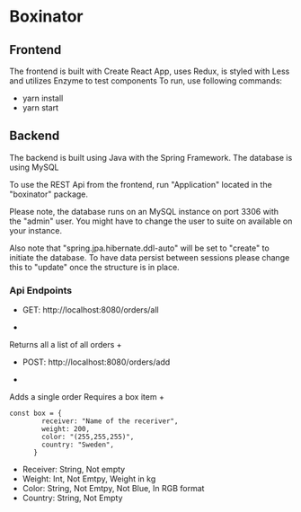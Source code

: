 # Boxinator

## Frontend

The frontend is built with Create React App, uses Redux, is styled with Less and utilizes Enzyme to test components
To run, use following commands:

- yarn install
- yarn start


## Backend

The backend is built using Java with the Spring Framework. The database is using MySQL

To use the REST Api from the frontend, run "Application" located in the "boxinator" package.

Please note,
the database runs on an MySQL instance on port 3306 with the "admin" user. You might have to change
the user to suite on available on your instance.

Also note that "spring.jpa.hibernate.ddl-auto" will be set to "create" to initiate the database. To have data persist between sessions please change this to "update" once the structure is in place.

### Api Endpoints
- GET: http://localhost:8080/orders/all
+
Returns all a list of all orders
+
- POST: http://localhost:8080/orders/add
+
Adds a single order
Requires a box item
+
```
const box = {
        receiver: "Name of the receriver",
        weight: 200,
        color: "(255,255,255)",
        country: "Sweden",
      }
```
- Receiver: String, Not empty
- Weight: Int, Not Emtpy, Weight in kg
- Color: String, Not Emtpy, Not Blue, In RGB format
- Country: String, Not Empty
